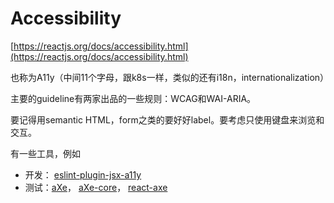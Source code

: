# Accessibility

[https://reactjs.org/docs/accessibility.html](https://reactjs.org/docs/accessibility.html)

也称为A11y（中间11个字母，跟k8s一样，类似的还有i18n，internationalization）

主要的guideline有两家出品的一些规则：WCAG和WAI-ARIA。

要记得用semantic HTML，form之类的要好好label。要考虑只使用键盘来浏览和交互。

有一些工具，例如

* 开发： [eslint-plugin-jsx-a11y](https://github.com/evcohen/eslint-plugin-jsx-a11y) 
* 测试：[aXe](https://www.deque.com/products/axe/)， [aXe-core](https://github.com/dequelabs/axe-core)， [react-axe](https://github.com/dylanb/react-axe)

